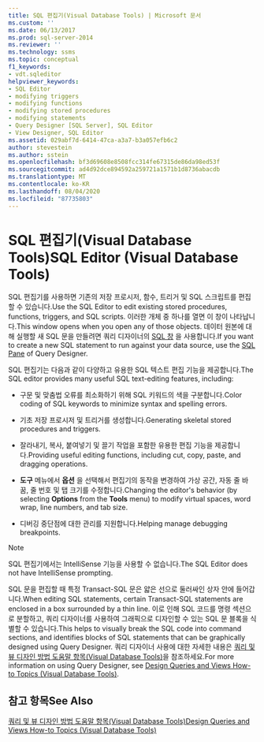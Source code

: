 ```yaml
---
title: SQL 편집기(Visual Database Tools) | Microsoft 문서
ms.custom: ''
ms.date: 06/13/2017
ms.prod: sql-server-2014
ms.reviewer: ''
ms.technology: ssms
ms.topic: conceptual
f1_keywords:
- vdt.sqleditor
helpviewer_keywords:
- SQL Editor
- modifying triggers
- modifying functions
- modifying stored procedures
- modifying statements
- Query Designer [SQL Server], SQL Editor
- View Designer, SQL Editor
ms.assetid: 029abf7d-6414-47ca-a3a7-b3a057efb6c2
author: stevestein
ms.author: sstein
ms.openlocfilehash: bf3d69608e8508fcc314fe67315de86da98ed53f
ms.sourcegitcommit: ad4d92dce894592a259721a1571b1d8736abacdb
ms.translationtype: MT
ms.contentlocale: ko-KR
ms.lasthandoff: 08/04/2020
ms.locfileid: "87735803"
---
```

# <a name="sql-editor-visual-database-tools"></a><span data-ttu-id="913c4-102">SQL 편집기(Visual Database Tools)</span><span class="sxs-lookup"><span data-stu-id="913c4-102">SQL Editor (Visual Database Tools)</span></span>
  <span data-ttu-id="913c4-103">SQL 편집기를 사용하면 기존의 저장 프로시저, 함수, 트리거 및 SQL 스크립트를 편집할 수 있습니다.</span><span class="sxs-lookup"><span data-stu-id="913c4-103">Use the SQL Editor to edit existing stored procedures, functions, triggers, and SQL scripts.</span></span> <span data-ttu-id="913c4-104">이러한 개체 중 하나를 열면 이 창이 나타납니다.</span><span class="sxs-lookup"><span data-stu-id="913c4-104">This window opens when you open any of those objects.</span></span> <span data-ttu-id="913c4-105">데이터 원본에 대해 실행할 새 SQL 문을 만들려면 쿼리 디자이너의 [SQL 창](visual-database-tools.md) 을 사용합니다.</span><span class="sxs-lookup"><span data-stu-id="913c4-105">If you want to create a new SQL statement to run against your data source, use the [SQL Pane](visual-database-tools.md) of Query Designer.</span></span>  
  
 <span data-ttu-id="913c4-106">SQL 편집기는 다음과 같이 다양하고 유용한 SQL 텍스트 편집 기능을 제공합니다.</span><span class="sxs-lookup"><span data-stu-id="913c4-106">The SQL editor provides many useful SQL text-editing features, including:</span></span>  
  
-   <span data-ttu-id="913c4-107">구문 및 맞춤법 오류를 최소화하기 위해 SQL 키워드의 색을 구분합니다.</span><span class="sxs-lookup"><span data-stu-id="913c4-107">Color coding of SQL keywords to minimize syntax and spelling errors.</span></span>  
  
-   <span data-ttu-id="913c4-108">기초 저장 프로시저 및 트리거를 생성합니다.</span><span class="sxs-lookup"><span data-stu-id="913c4-108">Generating skeletal stored procedures and triggers.</span></span>  
  
-   <span data-ttu-id="913c4-109">잘라내기, 복사, 붙여넣기 및 끌기 작업을 포함한 유용한 편집 기능을 제공합니다.</span><span class="sxs-lookup"><span data-stu-id="913c4-109">Providing useful editing functions, including cut, copy, paste, and dragging operations.</span></span>  
  
-   <span data-ttu-id="913c4-110">**도구** 메뉴에서 **옵션** 을 선택해서 편집기의 동작을 변경하여 가상 공간, 자동 줄 바꿈, 줄 번호 및 탭 크기를 수정합니다.</span><span class="sxs-lookup"><span data-stu-id="913c4-110">Changing the editor's behavior (by selecting **Options** from the **Tools** menu) to modify virtual spaces, word wrap, line numbers, and tab size.</span></span>  
  
-   <span data-ttu-id="913c4-111">디버깅 중단점에 대한 관리를 지원합니다.</span><span class="sxs-lookup"><span data-stu-id="913c4-111">Helping manage debugging breakpoints.</span></span>  
  
> [!NOTE]  
>  <span data-ttu-id="913c4-112">SQL 편집기에서는 IntelliSense 기능을 사용할 수 없습니다.</span><span class="sxs-lookup"><span data-stu-id="913c4-112">The SQL Editor does not have IntelliSense prompting.</span></span>  
  
 <span data-ttu-id="913c4-113">SQL 문을 편집할 때 특정 Transact-SQL 문은 얇은 선으로 둘러싸인 상자 안에 들어갑니다.</span><span class="sxs-lookup"><span data-stu-id="913c4-113">When editing SQL statements, certain Transact-SQL statements are enclosed in a box surrounded by a thin line.</span></span> <span data-ttu-id="913c4-114">이로 인해 SQL 코드를 명령 섹션으로 분할하고, 쿼리 디자이너를 사용하여 그래픽으로 디자인할 수 있는 SQL 문 블록을 식별할 수 있습니다.</span><span class="sxs-lookup"><span data-stu-id="913c4-114">This helps to visually break the SQL code into command sections, and identifies blocks of SQL statements that can be graphically designed using Query Designer.</span></span> <span data-ttu-id="913c4-115">쿼리 디자이너 사용에 대한 자세한 내용은 [쿼리 및 뷰 디자인 방법 도움말 항목&#40;Visual Database Tools&#41;](design-queries-and-views-how-to-topics-visual-database-tools.md)을 참조하세요.</span><span class="sxs-lookup"><span data-stu-id="913c4-115">For more information on using Query Designer, see [Design Queries and Views How-to Topics &#40;Visual Database Tools&#41;](design-queries-and-views-how-to-topics-visual-database-tools.md).</span></span>  
  
## <a name="see-also"></a><span data-ttu-id="913c4-116">참고 항목</span><span class="sxs-lookup"><span data-stu-id="913c4-116">See Also</span></span>  
 [<span data-ttu-id="913c4-117">쿼리 및 뷰 디자인 방법 도움말 항목&#40;Visual Database Tools&#41;</span><span class="sxs-lookup"><span data-stu-id="913c4-117">Design Queries and Views How-to Topics &#40;Visual Database Tools&#41;</span></span>](design-queries-and-views-how-to-topics-visual-database-tools.md)  
  
  
